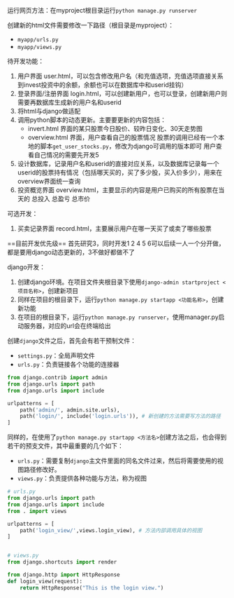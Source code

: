 运行网页方法：在myproject根目录运行`python manage.py runserver`

创建新的html文件需要修改一下路径（根目录是myproject）：
- `myapp/urls.py`
- `myapp/views.py`


待开发功能：
1. 用户界面 user.html，可以包含修改用户名（和充值选项，充值选项直接关系到invest投资中的余额，余额也可以在数据库中和userid挂钩）
2. 登录界面/注册界面 login.html，可以创建新用户，也可以登录，创建新用户则需要再数据库生成新的用户名和userid
3. 将html与django做适配
4. 调用python脚本的动态更新。主要要更新的内容包括：
    - invert.html 界面的某只股票今日股价、较昨日变化、30天走势图
    - overview.html 界面，用户查看自己的股票情况
    股票的调用已经有一个本地的脚本`get_user_stocks.py`，修改为django可调用的版本即可
    用户查看自己情况的需要先开发5
5. 设计数据库，记录用户名和userid的直接对应关系，以及数据库记录每一个userid的股票持有情况（包括哪天买的，买了多少股，买入价多少），用来在overview界面统一查询
6. 投资概览界面 overview.html，主要显示的内容是用户已购买的所有股票在当天的 总投入 总盈亏 总市价

可选开发：
1. 买卖记录界面 record.html，主要展示用户在哪一天买了或卖了哪些股票


==目前开发优先级==
首先研究3，同时开发1 2
4 5 6可以后续一人一个分开做，都是要用django动态更新的，3不做好都做不了


django开发：
1. 创建django环境。在项目文件夹根目录下使用`django-admin startproject <项目名称>`，创建新项目
2. 同样在项目的根目录下，运行`python manage.py startapp <功能名称>`，创建新功能
3. 在项目的根目录下，运行`python manage.py runserver`，使用manager.py启动服务器，对应的url会在终端给出


创建`django`文件之后，首先会有若干预制文件：
- `settings.py`：全局声明文件
- `urls.py`：负责链接各个功能的连接器
```python
from django.contrib import admin
from django.urls import path
from django.urls import include

urlpatterns = [
    path('admin/', admin.site.urls),
    path('login/', include('login.urls')), # 新创建的方法需要写方法的路径
]

```
同样的，在使用了`python manage.py startapp <方法名>`创建方法之后，也会得到若干的预支文件，其中最重要的几个如下：
- `urls.py`：需要复制`django`主文件里面的同名文件过来，然后将需要使用的视图路径修改好。
- `views.py`：负责提供各种功能与方法，称为视图
```python
# urls.py
from django.urls import path
from django.urls import include
from . import views

urlpatterns = [
    path('login_view/',views.login_view), # 方法内部调用具体的视图
]


# views.py
from django.shortcuts import render

from django.http import HttpResponse
def login_view(request):
    return HttpResponse("This is the login view.")  
```